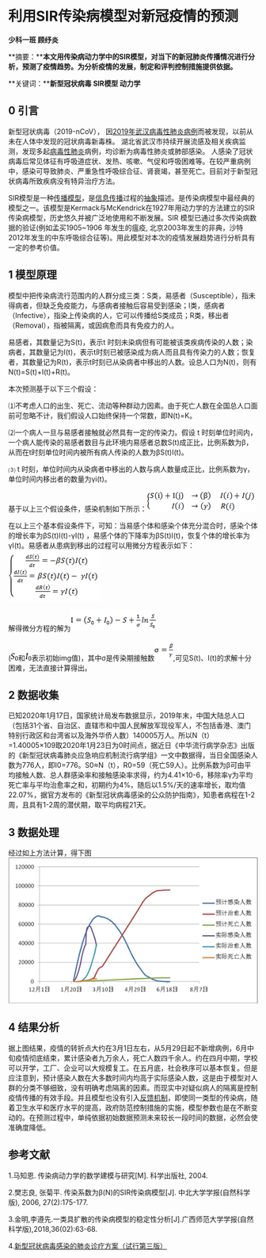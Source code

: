 # 利用SIR传染病模型对新冠疫情的预测

**少科一班 顾纾炎**

**摘要：****本文用传染病动力学中的SIR模型，对当下的新冠肺炎传播情况进行分析，预测了疫情趋势。为分析疫情的发展，制定和评判控制措施提供依据。**

**关键词：****新型冠状病毒 SIR模型 动力学**

## 0 引言

新型冠状病毒（2019-nCoV）， 因[2019年武汉病毒性肺炎病例](https://baike.baidu.com/item/2019年武汉病毒性肺炎病例/24236082)而被发现，以前从未在人体中发现的冠状病毒新毒株。 湖北省武汉市持续开展流感及相关疾病监测，发现多起[病毒性肺炎](https://baike.baidu.com/item/病毒性肺炎/2251212)病例，均诊断为病毒性肺炎或肺部感染。 人感染了冠状病毒后常见体征有呼吸道症状、发热、咳嗽、气促和呼吸困难等。在较严重病例中，感染可导致肺炎、严重急性呼吸综合征、肾衰竭，甚至死亡。目前对于新型冠状病毒所致疾病没有特异治疗方法。

SIR模型是一种[传播模型](https://baike.baidu.com/item/传播模型/16916507)，是[信息传播](https://baike.baidu.com/item/信息传播/7817547)过程的[抽象](https://baike.baidu.com/item/抽象/9021815)描述。是传染病模型中最经典的模型之一。该模型是Kermack与McKendrick在1927年用动力学的方法建立的SIR传染病模型，历史悠久并被广泛地使用和不断发展。SIR 模型已通过多次传染病数据的验证(例如孟买1905~1906 年发生的瘟疫, 北京2003年发生的非典，沙特2012年发生的中东呼吸综合征等)。用此模型对本次的疫情发展趋势进行分析具有一定的参考价值。

 

## 1 模型原理

模型中把传染病流行范围内的人群分成三类：S类，易感者（Susceptible），指未得病者，但缺乏免疫能力，与感病者接触后容易受到感染；I类，感病者（Infective），指染上传染病的人，它可以传播给S类成员；R类，移出者（Removal），指被隔离，或因病愈而具有免疫力的人。

易感者，其数量记为S(t)，表示t 时刻未染病但有可能被该类疾病传染的人数；染病者，其数量记为I(t)，表示t时刻已被感染成为病人而且具有传染力的人数；恢复者，其数量记为R(t)，表示t时刻已从染病者中移出的人数。设总人口为N(t)，则有N(t)=S(t)+I(t)+R(t)。

本次预测基于以下三个假设：

⑴不考虑人口的出生、死亡、流动等种群动力因素。由于死亡人数在全国总人口面前可忽略不计，我们假设人口始终保持一个常数，即N(t)=K。

⑵一个病人一旦与易感者接触就必然具有一定的传染力。假设 t 时刻单位时间内，一个病人能传染的易感者数目与此环境内易感者总数S(t)成正比，比例系数为β，从而在t时刻单位时间内被所有病人传染的人数为βS(t)I(t)。

⑶ t 时刻，单位时间内从染病者中移出的人数与病人数量成正比，比例系数为γ，单位时间内移出者的数量为γi(t)。

基于以上三个假设条件，感染机制如下所示：![img](/img/clip_image002.png)

在以上三个基本假设条件下，可知：当易感个体和感染个体充分混合时，感染个体的增长率为βS(t)I(t)-γI(t) ，易感个体的下降率为βS(t)I(t)，恢复个体的增长率为γI(t)。易感者从患病到移出的过程可以用微分方程表示如下：![img](/img/clip_image004.png)

解得微分方程的解为![img](/img/clip_image006.png)

(![img](/img/clip_image007.png)和![img](/img/clip_image008.png)表示初始img值)，其中σ是传染期接触数![img](/img/clip_image010.png),可见S(t)、I(t)的求解十分困难，无法直接计算得出。

 

## 2 数据收集

已知2020年1月17日，国家统计局发布数据显示，2019年末，中国大陆总人口（包括31个省、自治区、直辖市和中国人民解放军现役军人，不包括香港、澳门特别行政区和台湾省以及海外华侨人数）140005万人。所以N（t）=1.40005×109取2020年1月23日为0时间点，据近日《中华流行病学杂志》出版的《新型冠状病毒肺炎应急响应机制流行病学组》一文中数据得，当日全国感染人数为776人，即I0=776。S0≈N（t），R0=59（死亡59人）。比例系数为β可由平均接触人数、总人群感染率和接触感染率求得，约为4.41×10-6，移除率γ为平均死亡率与平均治愈率之和，初期约为4%，随后以1.5%/天的速率增长，取均值22.07%，据官方发布的《新型冠状病毒感染的公众防护指南》，知患者病程在1-2周，且具有1-2周的潜伏期，取平均病程21天。 

 

## 3 数据处理

 

经过如上方法计算，得下图    ![img](/img/clip_image012.png)

## 4 结果分析

据上图结果，疫情的转折点大约在3月1日左右，从5月29日起不新增病例，6月中旬疫情彻底结束，累计感染者九万余人，死亡人数四千余人。约在四月中期，学校可以开学，工厂、企业可以大规模复工。在五月底，社会秩序可以基本恢复。但是应注意到，预计感染人数在大多数时间内均高于实际感染人数，这是由于模型对人群的分类不够细致，没有明确考虑隔离的因素。而现实中对疑似病人的隔离是控制疫情传播的有效手段。并且模型也没有引入[反馈机制](https://baike.baidu.com/item/反馈机制/5575063)，即使同一类型的传染病，随着卫生水平和医疗水平的提高，政府防范控制措施的实施，模型参数也是在不断变动的。在预测过程中，单纯依据初始数据预测未来较长一段时间的数据，必然会使准确度降低。

 

## 参考文献

1.马知恩. 传染病动力学的数学建模与研究[M]. 科学出版社, 2004.

2.樊志良, 张菊平. 传染系数为β(N)的SIR传染病模型[J]. 中北大学学报(自然科学版), 2006, 27(2):175-177.

3.金明,李遵先.一类具扩散的传染病模型的稳定性分析[J].广西师范大学学报(自然科学版),2018,36(02):63-68.

4.[新型冠状病毒感染的肺炎诊疗方案（试行第三版）](https://baike.baidu.com/reference/24282529/2ed2umkOkvaRU4Iw8TcCN5UiQROuFq_ojjeN-pEzho8ikrEMAi6H8Yq327Zd35L8VvznuhosO_svpYYcCw2jHKRQMVyap88i-6eaF1jgRVgOUpFTyAkiPH4AobNyfkAaqPhbmie85kn-UaB41_0WqSIsFDrJExiVduWf1mDsXcHGWe4RbaE68MDzCCJZgktlm4U)